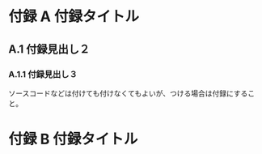 # 付録 A 付録タイトル

## A.1 付録見出し２

### A.1.1 付録見出し３

ソースコードなどは付けても付けなくてもよいが、つける場合は付録にすること。

# 付録 B 付録タイトル